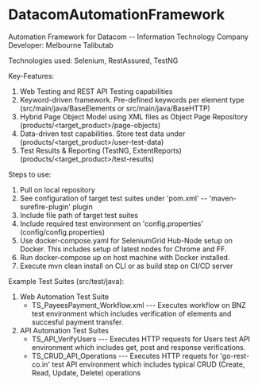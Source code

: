 # DatacomAutomationFramework
Automation Framework for Datacom -- Information Technology Company
Developer: Melbourne Talibutab

Technologies used: Selenium, RestAssured, TestNG

Key-Features:
1. Web Testing and REST API Testing capabilities  
2. Keyword-driven framework. Pre-defined keywords per element type (src/main/java/BaseElements or src/main/java/BaseHTTP)
3. Hybrid Page Object Model using XML files as Object Page Repository (products/<target_product>/page-objects)
4. Data-driven test capabilities. Store test data under (products/<target_product>/user-test-data)
5. Test Results & Reporting (TestNG, ExtentReports) (products/<target_product>/test-results)

Steps to use:
1. Pull on local repository
2. See configuration of target test suites under 'pom.xml' -- 'maven-surefire-plugin' plugin
3. Include file path of target test suites
4. Include required test environment on 'config.properties' (config/config.properties)
5. Use docker-compose.yaml for SeleniumGrid Hub-Node setup on Docker. This includes setup of latest nodes for Chrome and FF. 
6. Run docker-compose up on host machine with Docker installed.
7. Execute mvn clean install on CLI or as build step on CI/CD server

Example Test Suites (src/test/java):
1. Web Automation Test Suite 
    - TS_PayeesPayment_Workflow.xml --- Executes workflow on BNZ test environment which includes verification of elements and succesful payment transfer.
2. API Automation Test Suites
    - TS_API_VerifyUsers --- Executes HTTP requests for Users test API environment which includes get, post and response verifications.
    - TS_CRUD_API_Operations --- Executes HTTP requets for 'go-rest-co.in' test API environment which includes typical CRUD (Create, Read, Update, Delete) operations
    

